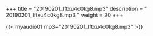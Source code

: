 +++
title = "20190201_lftxu4c0kg8.mp3"
description = " 20190201_lftxu4c0kg8.mp3 "
weight = 20
+++

{{< myaudio01 mp3="20190201_lftxu4c0kg8.mp3" >}}

